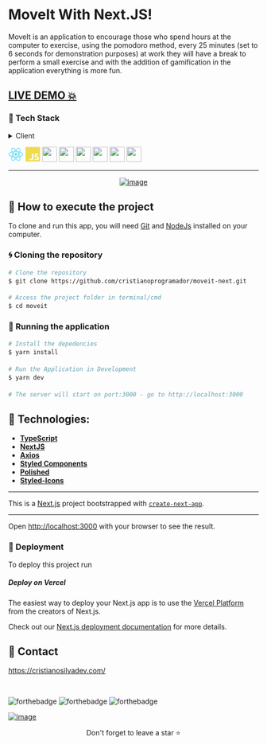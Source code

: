 # MoveIt With Next.JS!

MoveIt is an application to encourage those who spend hours at the computer to exercise, using the pomodoro method, every 25 minutes (set to 6 seconds for demonstration purposes) at work they will have a break to perform a small exercise and with the addition of gamification in the application everything is more fun.

## <a href="https://moveit-next-five-omega.vercel.app/" target="_blank">LIVE DEMO 💥</a>

### :space_invader: Tech Stack

<details>
  <summary>Client</summary>
  <ul>
    <li><a href="https://#/">Javascript</a></li>
    <li><a href="https://nextjs.org/">Next.js</a></li>
    <li><a href="https://reactjs.org/">React.js</a></li>
  </ul>
</details>

<a href="#"><img src="https://raw.githubusercontent.com/devicons/devicon/master/icons/react/react-original.svg" alt="" width="30" height="30" /></a>
<a href="#"><img src="https://raw.githubusercontent.com/devicons/devicon/master/icons/javascript/javascript-plain.svg" alt="Google" width="30" height="30" /></a>
<a href="#"><img src="https://user-images.githubusercontent.com/99184393/177784219-cab3eb2f-bc21-4c09-ab9e-dd7272605ca5.png" alt="" width="30" height="30" /></a>
<a href="#"><img src="https://user-images.githubusercontent.com/99184393/177784603-d69e9d02-721a-4bce-b9b3-949165d2edeb.png" alt="" width="30" height="30" /></a>
<a href="#"><img src="https://raw.githubusercontent.com/atulmy/oauth/master/web/public/images/social/instagram.svg" alt="" width="30" height="30" /></a>
<a href="#"><img src="https://raw.githubusercontent.com/atulmy/oauth/master/web/public/images/social/google.svg" alt="" width="30" height="30" /></a>
<a href="#"><img src="https://raw.githubusercontent.com/atulmy/oauth/master/web/public/images/tech/github.svg" alt="" width="30" height="30" /></a>
<a href="#"><img src="https://user-images.githubusercontent.com/99184393/179383376-874f547c-4e6f-4826-850e-706b009e7e2b.png" alt="" width="30" height="30" /></a>
<br>

<hr />

<div align="center">
<a href="https://project-rouge-pi.vercel.app" target="_blank"><img  src='https://user-images.githubusercontent.com/102186472/193266667-c165dc86-525e-41c3-9310-d6daf479b7c6.png' alt='image'/></a>
</div>

## 🚀 How to execute the project

To clone and run this app, you will need [Git](https://git-scm.com) and [NodeJs](https://nodejs.org/en/) installed on your computer.

### 🌀 Cloning the repository

```bash
# Clone the repository
$ git clone https://github.com/cristianoprogramador/moveit-next.git

# Access the project folder in terminal/cmd
$ cd moveit
```

### 🎲 Running the application

```bash
# Install the depedencies
$ yarn install

# Run the Application in Development
$ yarn dev

# The server will start on port:3000 - go to http://localhost:3000
```


## 🔨 Technologies:

- **[TypeScript](https://www.typescriptlang.org/)**
- **[NextJS](https://nextjs.org/)**
- **[Axios](https://github.com/axios/axios)**
- **[Styled Components](https://styled-components.com/)**
- **[Polished](https://polished.js.org/)**
- **[Styled-Icons](https://styled-icons.js.org/)**

<hr />

This is a [Next.js](https://nextjs.org/) project bootstrapped with [`create-next-app`](https://github.com/vercel/next.js/tree/canary/packages/create-next-app).

<hr />

Open [http://localhost:3000](http://localhost:3000) with your browser to see the result.


<!-- Deployment -->
### :triangular_flag_on_post: Deployment

To deploy this project run

##### Deploy on Vercel

The easiest way to deploy your Next.js app is to use the [Vercel Platform](https://vercel.com/new?utm_medium=default-template&filter=next.js&utm_source=create-next-app&utm_campaign=create-next-app-readme) from the creators of Next.js.

Check out our [Next.js deployment documentation](https://nextjs.org/docs/deployment) for more details.

## :handshake: Contact

https://cristianosilvadev.com/


<br />

![forthebadge](https://forthebadge.com/images/badges/built-with-love.svg)
![forthebadge](https://forthebadge.com/images/badges/for-you.svg)
![forthebadge](https://forthebadge.com/images/badges/powered-by-coffee.svg)
<br />

<a href="https://moveit-next-five-omega.vercel.app/" target="_blank">![image](https://user-images.githubusercontent.com/102186472/193269217-201413ad-df3f-4d0a-9538-d5c07a353356.png)</a>
<div align="center">Don't forget to leave a star ⭐️</div>
